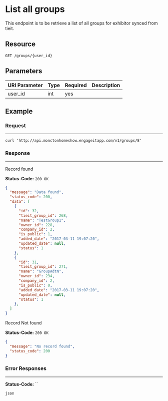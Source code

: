 # List all groups

This endpoint is to be retrieve a list of all groups for exhibitor synced from tieit.

## Resource

```
GET /groups/{user_id}
```

## Parameters

URI Parameter | Type | Required | Description
:------------ | :--- | :------- | :----------
user_id       | int     | yes

## Example

### Request

--------------------------------------------------------------------------------

```curl
curl 'http://api.monctonhomeshow.engageitapp.com/v1/groups/8'
```

### Response

--------------------------------------------------------------------------------
Record found

**Status-Code:** `200 OK`

```json
{
  "message": "Data found",
  "status_code": 200,
  "data": [
    {
      "id": 32,
      "tieit_group_id": 268,
      "name": "TestGroup1",
      "owner_id": 228,
      "company_id": 2,
      "is_public": 1,
      "added_date": "2017-03-11 19:07:20",
      "updated_date": null,
      "status": 1
    },
    {
      "id": 31,
      "tieit_group_id": 271,
      "name": "GroupAdtN",
      "owner_id": 234,
      "company_id": 2,
      "is_public": 0,
      "added_date": "2017-03-11 19:07:20",
      "updated_date": null,
      "status": 1
    },
  ]
}
```

Record Not found

**Status-Code:** `200 OK`

```json
{
  "message": "No record found",
  "status_code": 200
}
```
### Error Responses

--------------------------------------------------------------------------------

**Status-Code:** ``

`json`
